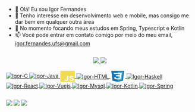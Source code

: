 - 👋 Olá! Eu sou Igor Fernandes
- 👀 Tenho interesse em desenvolvimento web e mobile, mas consigo me dar bem em qualquer outra área 
- 🌱 No momento focando meus estudos em Spring, Typescript e Kotlin
- 📫 Você pode entrar em contato comigo por meio do meu email, igor.fernandes.ufs@gmail.com 

##

<div align="center">
  <a href="https://github.com/yngvarrr">
  <img height="180em" src="https://github-readme-stats.vercel.app/api?username=yngvarrr&show_icons=true&theme=dark&include_all_commits=true&count_private=true"/>
  <img height="180em" src="https://github-readme-stats.vercel.app/api/top-langs/?username=yngvarrr&layout=compact&langs_count=7&theme=dark"/>
</div>
  
 <div style="display: inline_block"><br>
  <img allign="center" alt="Igor-C" height="30" width="40" src="https://cdn.jsdelivr.net/gh/devicons/devicon/icons/c/c-line.svg">
  <img allign="center" alt="Igor-Java" height="30" width="40" src="https://cdn.jsdelivr.net/gh/devicons/devicon/icons/java/java-original.svg">
  <img align="center" alt="Igor-Js" height="30" width="40" src="https://raw.githubusercontent.com/devicons/devicon/master/icons/javascript/javascript-plain.svg">
  <img align="center" alt="Igor-HTML" height="30" width="40" src="https://cdn.jsdelivr.net/gh/devicons/devicon/icons/html5/html5-original.svg">
  <img align="center" alt="Igor-CSS" height="30" width="40" src="https://raw.githubusercontent.com/devicons/devicon/master/icons/css3/css3-original.svg">
  <img align="center" alt="Igor-Haskell" height="30" width="40" src="https://cdn.jsdelivr.net/gh/devicons/devicon/icons/haskell/haskell-original.svg" />
  <img align="center" height="30" width="40" alt="Igor-React" src="https://cdn.jsdelivr.net/gh/devicons/devicon@latest/icons/react/react-original.svg" />
  <img align="center" height="30" width="40" alt="Igor-Vuejs" src="https://cdn.jsdelivr.net/gh/devicons/devicon@latest/icons/vuejs/vuejs-original.svg" />
  <img align="center" height="30" width="40" alt="Igor-Mysql" src="https://cdn.jsdelivr.net/gh/devicons/devicon@latest/icons/mysql/mysql-original.svg" />
  <img align="center" height="30" width="40" alt="Igor-Kotlin" src="https://cdn.jsdelivr.net/gh/devicons/devicon@latest/icons/kotlin/kotlin-original.svg" />
  <img align="center" height="30" width="40" alt="Igor-Spring" src="https://cdn.jsdelivr.net/gh/devicons/devicon@latest/icons/spring/spring-original.svg" />
              
</div>   
  
  ##
  
<div>
  <a href="https://www.linkedin.com/in/igor-fernandes-UFS" target="_blank"><img src="https://img.shields.io/badge/LinkedIn-0077B5?style=for-the-badge&logo=linkedin&logoColor=white" target="_blank"></a>
  <a href="https://instagram.com/guinhofernandess_/" target="_blank"><img src="https://img.shields.io/badge/Instagram-E4405F?style=for-the-badge&logo=instagram&logoColor=white" target="_blank"></a>
 	<a href="https://pin.it/4HNCF8h" target="_blank"><img src="https://img.shields.io/badge/Pinterest-%23E60023.svg?&style=for-the-badge&logo=Pinterest&logoColor=white" target="_blank"></a>
</div>
